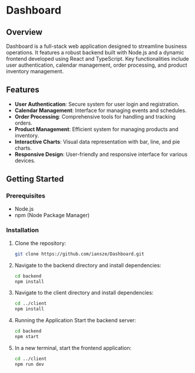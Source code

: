 # Dashboard

## Overview
Dashboard is a full-stack web application designed to streamline business operations. It features a robust backend built with Node.js and a dynamic frontend developed using React and TypeScript. Key functionalities include user authentication, calendar management, order processing, and product inventory management.

## Features
- **User Authentication**: Secure system for user login and registration.
- **Calendar Management**: Interface for managing events and schedules.
- **Order Processing**: Comprehensive tools for handling and tracking orders.
- **Product Management**: Efficient system for managing products and inventory.
- **Interactive Charts**: Visual data representation with bar, line, and pie charts.
- **Responsive Design**: User-friendly and responsive interface for various devices.

## Getting Started

### Prerequisites
- Node.js
- npm (Node Package Manager)

### Installation
1. Clone the repository:
   ```bash
   git clone https://github.com/iansze/Dashboard.git


2. Navigate to the backend directory and install dependencies:
   ```bash
   cd backend
   npm install

3. Navigate to the client directory and install dependencies:
   ```bash
   cd ../client
   npm install

4. Running the Application
   Start the backend server:
    ```bash
   cd backend
   npm start

5. In a new terminal, start the frontend application:
    ```bash
   cd ../client
   npm run dev
